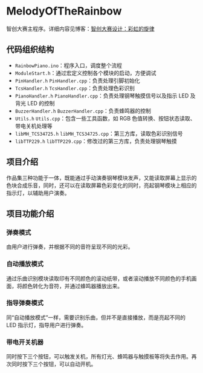 # MelodyOfTheRainbow

智创大赛主程序。详细内容见博客：[智创大赛设计：彩虹的旋律](https://swkfk.top/jump/RainbowPiano)

## 代码组织结构

- `RainbowPiano.ino`：程序入口，调度整个流程
- `ModuleStart.h`：通过宏定义控制各个模块的启动，方便调试
- `PinHandler.h` `PinHandler.cpp`：负责处理引脚初始化
- `TcsHandler.h` `TcsHandler.cpp`：负责处理色彩识别
- `PianoHandler.h` `PianoHandler.cpp`：负责处理钢琴触摸信号以及指示 LED 及背光 LED 的控制
- `BuzzerHandler.h` `BuzzerHandler.cpp`：负责蜂鸣器的控制
- `Utils.h` `Utils.cpp`：包含一些工具函数，如 RGB 色值转换、按钮状态读取、带电关机处理等
- `libMH_TCS34725.h` `libMH_TCS34725.cpp`：第三方库，读取色彩识别信号
- `libTTP229.h` `libTTP229.cpp`：修改过的第三方库，负责处理钢琴触摸

## 项目介绍

作品集三种功能于一体，既能通过手动演奏钢琴模块发声，又能读取屏幕上显示的色块合成乐音，同时，还可以在读取屏幕色彩变化的同时，亮起钢琴模块上相应的指示灯，以辅助用户演奏。

## 项目功能介绍

### 弹奏模式

由用户进行弹奏，并根据不同的音符呈现不同的光彩。

### 自动播放模式

通过乐曲识别模块读取印有不同颜色的滚动纸带，或者滚动播放不同颜色的手机画面，将颜色转化为音符，并通过蜂鸣器播放出来。

### 指导弹奏模式

同“自动播放模式”一样，需要识别乐曲，但并不是直接播放，而是亮起不同的 LED 指示灯，指导用户进行弹奏。

### 带电开关机器

同时按下三个按钮，可以触发关机，所有灯光、蜂鸣器与触摸板等将失去作用。再次同时按下三个按钮，可以自动开机。
